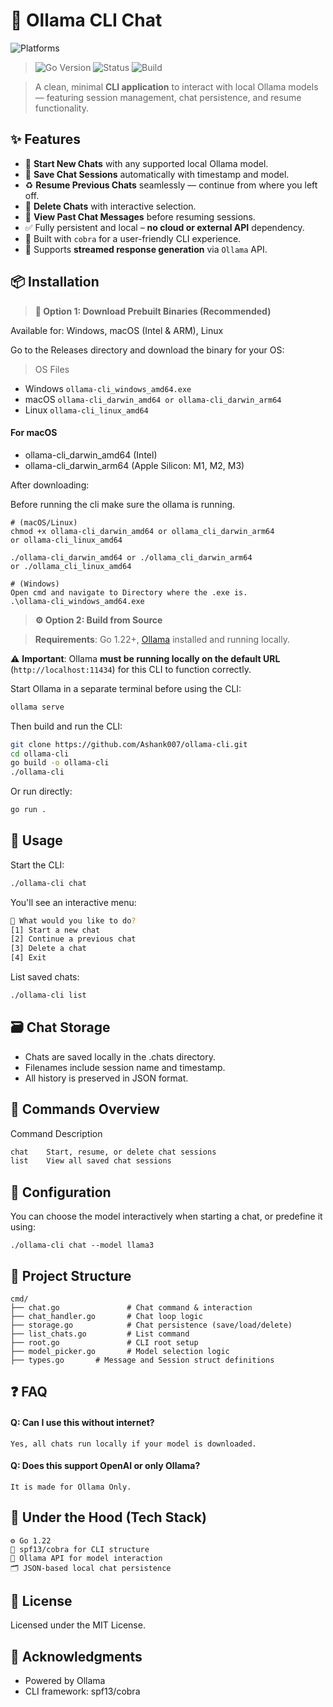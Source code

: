 # 🧠 Ollama CLI Chat

![Platforms](https://img.shields.io/badge/platforms-linux%20%7C%20macOS%20%7C%20windows-blue?style=flat-square)
>  ![Go Version](https://img.shields.io/badge/Go-1.22+-00ADD8?style=flat-square&logo=go)
> ![Status](https://img.shields.io/badge/status-active-brightgreen?style=flat-square)
> ![Build](https://img.shields.io/badge/build-passing-success?style=flat-square)




> A clean, minimal **CLI application** to interact with local Ollama models — featuring session management, chat persistence, and resume functionality.


## ✨ Features

- 🔁 **Start New Chats** with any supported local Ollama model.
- 💾 **Save Chat Sessions** automatically with timestamp and model.
- ♻️ **Resume Previous Chats** seamlessly — continue from where you left off.
- 🧹 **Delete Chats** with interactive selection.
- 📜 **View Past Chat Messages** before resuming sessions.
- ✅ Fully persistent and local – **no cloud or external API** dependency.
- 🧪 Built with `cobra` for a user-friendly CLI experience.
- 🧠 Supports **streamed response generation** via `Ollama` API.



## 📦 Installation
> **🔨 Option 1: Download Prebuilt Binaries (Recommended)**

Available for: Windows, macOS (Intel & ARM), Linux

Go to the Releases directory and download the binary for your OS:


> OS Files
- Windows	     `ollama-cli_windows_amd64.exe`
- macOS	`ollama-cli_darwin_amd64 or ollama-cli_darwin_arm64`
- Linux	`ollama-cli_linux_amd64`

#### For macOS 
- ollama-cli_darwin_amd64 (Intel)
- ollama-cli_darwin_arm64 (Apple Silicon: M1, M2, M3)

After downloading:

Before running the cli make sure the ollama is running.
```
# (macOS/Linux)
chmod +x ollama-cli_darwin_amd64 or ollama_cli_darwin_arm64 
or ollama-cli_linux_amd64

./ollama-cli_darwin_amd64 or ./ollama_cli_darwin_arm64 
or ./ollama_cli_linux_amd64
```

```
# (Windows)
Open cmd and navigate to Directory where the .exe is.
.\ollama-cli_windows_amd64.exe
```
> **⚙️ Option 2: Build from Source** 

> **Requirements**: Go 1.22+, [Ollama](https://ollama.com) installed and running locally.

⚠️ **Important**: Ollama **must be running locally on the default URL** (`http://localhost:11434`) for this CLI to function correctly.

Start Ollama in a separate terminal before using the CLI:

```bash
ollama serve
```
Then build and run the CLI:
```bash
git clone https://github.com/Ashank007/ollama-cli.git
cd ollama-cli
go build -o ollama-cli
./ollama-cli

```
Or run directly:
```bash
go run .
```
## 🚀 Usage
Start the CLI:
```bash
./ollama-cli chat
```
You'll see an interactive menu:
```bash
🧠 What would you like to do?
[1] Start a new chat
[2] Continue a previous chat
[3] Delete a chat
[4] Exit
```
List saved chats:
```bash
./ollama-cli list
```
## 🗃️ Chat Storage
- Chats are saved locally in the .chats directory.
- Filenames include session name and timestamp.
- All history is preserved in JSON format.

## 💬 Commands Overview
Command	Description
``` bash
chat	Start, resume, or delete chat sessions
list	View all saved chat sessions
```
## 🔧 Configuration

You can choose the model interactively when starting a chat, or predefine it using:

```
./ollama-cli chat --model llama3
```
## 📁 Project Structure
```
cmd/
├── chat.go               # Chat command & interaction
├── chat_handler.go       # Chat loop logic
├── storage.go            # Chat persistence (save/load/delete)
├── list_chats.go         # List command
├── root.go               # CLI root setup
├── model_picker.go       # Model selection logic
├── types.go       # Message and Session struct definitions
```             

## ❓ FAQ

#### Q: Can I use this without internet?
```
Yes, all chats run locally if your model is downloaded.
```
#### Q: Does this support OpenAI or only Ollama?
```
It is made for Ollama Only.
```

## 🧠 Under the Hood (Tech Stack)
```
⚙️ Go 1.22
🐍 spf13/cobra for CLI structure
🧠 Ollama API for model interaction
🗂️ JSON-based local chat persistence
```



## 📜 License
Licensed under the MIT License.

## 🙌 Acknowledgments
- Powered by Ollama
- CLI framework: spf13/cobra
